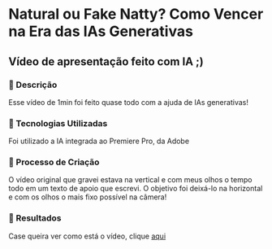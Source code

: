 # Natural ou Fake Natty? Como Vencer na Era das IAs Generativas

## Vídeo de apresentação feito com IA ;)

### 📒 Descrição
Esse vídeo de 1min foi feito quase todo com a ajuda de IAs generativas!

### 🤖 Tecnologias Utilizadas
Foi utilizado a IA integrada ao Premiere Pro, da Adobe

### 🧐 Processo de Criação
O vídeo original que gravei estava na vertical e com meus olhos o tempo todo em um texto de apoio que escrevi. O objetivo foi deixá-lo na horizontal e com os olhos o mais fixo possível na câmera!

### 🚀 Resultados
Case queira ver como está o vídeo, clique [aqui](https://google.com)

